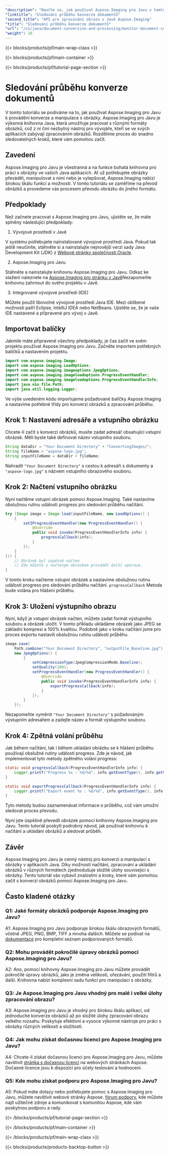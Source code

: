 ```yaml
---
"description": "Naučte se, jak používat Aspose.Imaging pro Javu v tomto podrobném tutoriálu o konverzi a manipulaci s obrázky."
"linktitle": "Sledování průběhu konverze dokumentů"
"second_title": "API pro zpracování obrazu v Javě Aspose.Imaging"
"title": "Sledování průběhu konverze dokumentů"
"url": "/cs/java/document-conversion-and-processing/monitor-document-conversion-progress/"
"weight": 10
---
```


{{< blocks/products/pf/main-wrap-class >}}

{{< blocks/products/pf/main-container >}}

{{< blocks/products/pf/tutorial-page-section >}}

# Sledování průběhu konverze dokumentů

V tomto tutoriálu se podíváme na to, jak používat Aspose.Imaging pro Javu k provádění konverze a manipulace s obrázky. Aspose.Imaging pro Javu je výkonná knihovna Java, která umožňuje pracovat s různými formáty obrázků, což z ní činí nezbytný nástroj pro vývojáře, kteří se ve svých aplikacích zabývají zpracováním obrázků. Rozdělíme proces do snadno sledovatelných kroků, které vám pomohou začít.

## Zavedení

Aspose.Imaging pro Javu je všestranná a na funkce bohatá knihovna pro práci s obrázky ve vašich Java aplikacích. Ať už potřebujete obrázky převádět, manipulovat s nimi nebo je vylepšovat, Aspose.Imaging nabízí širokou škálu funkcí a možností. V tomto tutoriálu se zaměříme na převod obrázků a provedeme vás procesem převodu obrázku do jiného formátu.

## Předpoklady

Než začnete pracovat s Aspose.Imaging pro Javu, ujistěte se, že máte splněny následující předpoklady:

1. Vývojové prostředí v Javě

V systému potřebujete nainstalované vývojové prostředí Java. Pokud tak ještě neučiníte, stáhněte si a nainstalujte nejnovější verzi sady Java Development Kit (JDK) z [Webové stránky společnosti Oracle](https://www.oracle.com/java/technologies/javase-downloads).

2. Aspose.Imaging pro Javu

Stáhněte a nainstalujte knihovnu Aspose.Imaging pro Javu. Odkaz ke stažení naleznete na [Aspose.Imaging pro stránku v Javě](https://releases.aspose.com/imaging/java/)Nezapomeňte knihovnu zahrnout do svého projektu v Javě.

3. Integrované vývojové prostředí (IDE)

Můžete použít libovolné vývojové prostředí Java IDE. Mezi oblíbené možnosti patří Eclipse, IntelliJ IDEA nebo NetBeans. Ujistěte se, že je vaše IDE nastavené a připravené pro vývoj v Javě.

## Importovat balíčky

Jakmile máte připravené všechny předpoklady, je čas začít ve svém projektu používat Aspose.Imaging pro Javu. Začněte importem potřebných balíčků a nastavením projektu.

```java
import com.aspose.imaging.Image;
import com.aspose.imaging.LoadOptions;
import com.aspose.imaging.imageoptions.JpegOptions;
import com.aspose.imaging.imageloadoptions.ProgressEventHandler;
import com.aspose.imaging.imageloadoptions.ProgressEventHandlerInfo;
import java.nio.file.Path;
import java.util.logging.Logger;
```

Ve výše uvedeném kódu importujeme požadované balíčky Aspose.Imaging a nastavíme potřebné třídy pro konverzi obrázků a zpracování průběhu.

## Krok 1: Nastavení adresáře a vstupního obrázku

Chcete-li začít s konverzí obrázků, musíte zadat adresář obsahující vstupní obrázek. Měli byste také definovat název vstupního souboru.

```java
String dataDir = "Your Document Directory" + "ConvertingImages/";
String fileName = "aspose-logo.jpg";
String inputFileName = dataDir + fileName;
```

Nahradit `"Your Document Directory"` s cestou k adresáři s dokumenty a `"aspose-logo.jpg"` s názvem vstupního obrazového souboru.

## Krok 2: Načtení vstupního obrázku

Nyní načtěme vstupní obrázek pomocí Aspose.Imaging. Také nastavíme obslužnou rutinu události progress pro sledování průběhu načítání.

```java
try (Image image = Image.load(inputFileName, new LoadOptions() {
    {
        setIProgressEventHandler(new ProgressEventHandler() {
            @Override
            public void invoke(ProgressEventHandlerInfo info) {
                progressCallback(info);
            }
        });
    }
})) {
    // Obrázek byl úspěšně načten
    // Zde můžete s načteným obrázkem provádět další operace.
}
```

V tomto kroku načteme vstupní obrázek a nastavíme obslužnou rutinu události progress pro sledování průběhu načítání. `progressCallback` Metoda bude volána pro hlášení průběhu.

## Krok 3: Uložení výstupního obrazu

Nyní, když je vstupní obrázek načten, můžete zadat formát výstupního souboru a obrázek uložit. V tomto příkladu ukládáme obrázek jako JPEG se základní kompresí a 100% kvalitou. Podobně jako v kroku načítání jsme pro proces exportu nastavili obslužnou rutinu události průběhu.

```java
image.save(
    Path.combine("Your Document Directory", "outputFile_Baseline.jpg"),
    new JpegOptions() {
        {
            setCompressionType(JpegCompressionMode.Baseline);
            setQuality(100);
            setProgressEventHandler(new ProgressEventHandler() {
                @Override
                public void invoke(ProgressEventHandlerInfo info) {
                    exportProgressCallback(info);
                }
            });
        }
    });
```

Nezapomeňte vyměnit `"Your Document Directory"` s požadovaným výstupním adresářem a zadejte název a formát výstupního souboru.

## Krok 4: Zpětná volání průběhu

Jak během načítání, tak i během ukládání obrázku se k hlášení průběhu používají obslužné rutiny událostí progress. Zde je návod, jak implementovat tyto metody zpětného volání progress:

```java
static void progressCallback(ProgressEventHandlerInfo info) {
    Logger.printf("Progress %s : %d/%d", info.getEventType(), info.getValue(), info.getMaxValue());
}

static void exportProgressCallback(ProgressEventHandlerInfo info) {
    Logger.printf("Export event %s : %d/%d", info.getEventType(), info.getValue(), info.getMaxValue());
}
```

Tyto metody budou zaznamenávat informace o průběhu, což vám umožní sledovat proces převodu.

Nyní jste úspěšně převedli obrázek pomocí knihovny Aspose.Imaging pro Javu. Tento tutoriál poskytl podrobný návod, jak používat knihovnu k načítání a ukládání obrázků a sledovat průběh.

## Závěr

Aspose.Imaging pro Javu je cenný nástroj pro konverzi a manipulaci s obrázky v aplikacích Java. Díky možnosti načítání, zpracování a ukládání obrázků v různých formátech zjednodušuje složité úlohy související s obrázky. Tento tutoriál vás vybavil znalostmi a kroky, které vám pomohou začít s konverzí obrázků pomocí Aspose.Imaging pro Javu.

## Často kladené otázky

### Q1: Jaké formáty obrázků podporuje Aspose.Imaging pro Javu?

A1: Aspose.Imaging pro Javu podporuje širokou škálu obrazových formátů, včetně JPEG, PNG, BMP, TIFF a mnoha dalších. Můžete se podívat na [dokumentace](https://reference.aspose.com/imaging/java/) pro kompletní seznam podporovaných formátů.

### Q2: Mohu provádět pokročilé úpravy obrázků pomocí Aspose.Imaging pro Javu?

A2: Ano, pomocí knihovny Aspose.Imaging pro Javu můžete provádět pokročilé úpravy obrázků, jako je změna velikosti, ořezávání, použití filtrů a další. Knihovna nabízí komplexní sadu funkcí pro manipulaci s obrázky.

### Q3: Je Aspose.Imaging pro Javu vhodný pro malé i velké úlohy zpracování obrazu?

A3: Aspose.Imaging pro Javu je vhodný pro širokou škálu aplikací, od jednoduché konverze obrázků až po složité úlohy zpracování obrazu velkého rozsahu. Poskytuje efektivní a vysoce výkonné nástroje pro práci s obrázky různých velikostí a složitostí.

### Q4: Jak mohu získat dočasnou licenci pro Aspose.Imaging pro Javu?

A4: Chcete-li získat dočasnou licenci pro Aspose.Imaging pro Javu, můžete navštívit [stránka s dočasnou licencí](https://purchase.aspose.com/temporary-license/) na webových stránkách Aspose. Dočasné licence jsou k dispozici pro účely testování a hodnocení.

### Q5: Kde mohu získat podporu pro Aspose.Imaging pro Javu?

A5: Pokud máte dotazy nebo potřebujete pomoc s Aspose.Imaging pro Javu, můžete navštívit webové stránky Aspose. [fórum podpory](https://forum.aspose.com/), kde můžete najít užitečné zdroje a komunikovat s komunitou Aspose, kde vám poskytnou podporu a rady.

{{< /blocks/products/pf/tutorial-page-section >}}

{{< /blocks/products/pf/main-container >}}

{{< /blocks/products/pf/main-wrap-class >}}

{{< blocks/products/products-backtop-button >}}